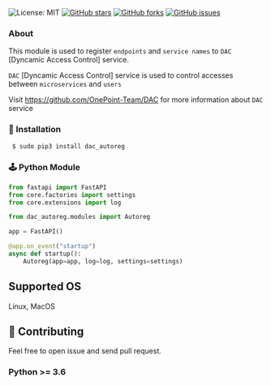![License: MIT](https://img.shields.io/badge/License-MIT-blue.svg)
[![GitHub stars](https://img.shields.io/github/stars/OnePoint-Team/DAC-autoreg.svg)](https://github.com/OnePoint-Team/DAC-autoreg/stargazers)
[![GitHub forks](https://img.shields.io/github/forks/OnePoint-Team/DAC-autoreg.svg)](https://github.com/OnePoint-Team/DAC-autoreg/network)
[![GitHub issues](https://img.shields.io/github/issues-raw/OnePoint-Team/DAC-autoreg)](https://github.com/OnePoint-Team/DAC-autoreg/issues)
<!-- [![Downloads](https://pepy.tech/badge/dac-autoreg)](https://pepy.tech/project/dac_autoreg) -->

### About ###

This module is used to register `endpoints` and `service names` to `DAC` [Dyncamic Access Control] service.

`DAC` [Dyncamic Access Control] service is used to control accesses between `microservices` and `users`

Visit https://github.com/OnePoint-Team/DAC for more information about `DAC` service


###  🔨  Installation ###
```sh
 $ sudo pip3 install dac_autoreg
```

### 🕹 Python Module
```python
from fastapi import FastAPI
from core.factories import settings
from core.extensions import log

from dac_autoreg.modules import Autoreg

app = FastAPI()

@app.on_event("startup")
async def startup():
    Autoreg(app=app, log=log, settings=settings)
```

## Supported OS
Linux, MacOS

## 🌱 Contributing
Feel free to open issue and send pull request.

### Python >= 3.6